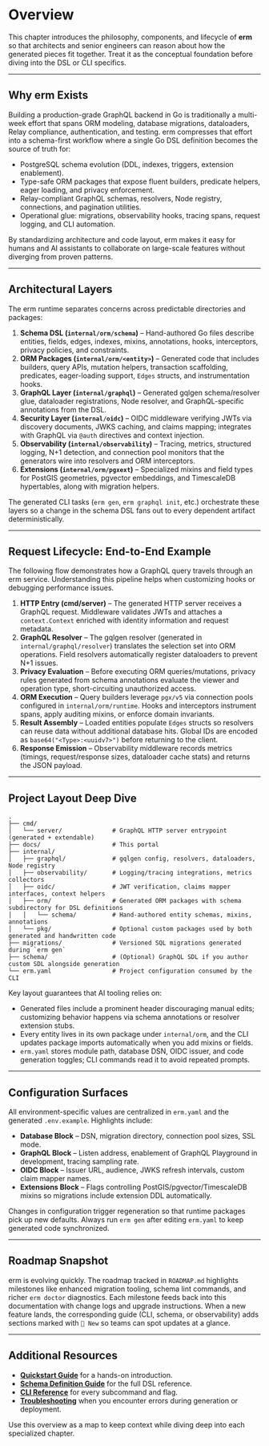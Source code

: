 # Overview

This chapter introduces the philosophy, components, and lifecycle of **erm** so that architects and senior engineers can reason
about how the generated pieces fit together. Treat it as the conceptual foundation before diving into the DSL or CLI specifics.

---

## Why erm Exists

Building a production-grade GraphQL backend in Go is traditionally a multi-week effort that spans ORM modeling, database
migrations, dataloaders, Relay compliance, authentication, and testing. erm compresses that effort into a schema-first workflow
where a single Go DSL definition becomes the source of truth for:

- PostgreSQL schema evolution (DDL, indexes, triggers, extension enablement).
- Type-safe ORM packages that expose fluent builders, predicate helpers, eager loading, and privacy enforcement.
- Relay-compliant GraphQL schemas, resolvers, Node registry, connections, and pagination utilities.
- Operational glue: migrations, observability hooks, tracing spans, request logging, and CLI automation.

By standardizing architecture and code layout, erm makes it easy for humans and AI assistants to collaborate on large-scale
features without diverging from proven patterns.

---

## Architectural Layers

The erm runtime separates concerns across predictable directories and packages:

1. **Schema DSL (`internal/orm/schema`)** – Hand-authored Go files describe entities, fields, edges, indexes, mixins,
   annotations, hooks, interceptors, privacy policies, and constraints.
2. **ORM Packages (`internal/orm/<entity>`)** – Generated code that includes builders, query APIs, mutation helpers,
   transaction scaffolding, predicates, eager-loading support, `Edges` structs, and instrumentation hooks.
3. **GraphQL Layer (`internal/graphql`)** – Generated gqlgen schema/resolver glue, dataloader registrations, Node resolver, and
   GraphQL-specific annotations from the DSL.
4. **Security Layer (`internal/oidc`)** – OIDC middleware verifying JWTs via discovery documents, JWKS caching, and claims
   mapping; integrates with GraphQL via `@auth` directives and context injection.
5. **Observability (`internal/observability`)** – Tracing, metrics, structured logging, N+1 detection, and connection pool
   monitors that the generators wire into resolvers and ORM interceptors.
6. **Extensions (`internal/orm/pgxext`)** – Specialized mixins and field types for PostGIS geometries, pgvector embeddings, and
   TimescaleDB hypertables, along with migration helpers.

The generated CLI tasks (`erm gen`, `erm graphql init`, etc.) orchestrate these layers so a change in the schema DSL fans out to
every dependent artifact deterministically.

---

## Request Lifecycle: End-to-End Example

The following flow demonstrates how a GraphQL query travels through an erm service. Understanding this pipeline helps when
customizing hooks or debugging performance issues.

1. **HTTP Entry (cmd/server)** – The generated HTTP server receives a GraphQL request. Middleware validates JWTs and attaches a
   `context.Context` enriched with identity information and request metadata.
2. **GraphQL Resolver** – The gqlgen resolver (generated in `internal/graphql/resolver`) translates the selection set into ORM
   operations. Field resolvers automatically register dataloaders to prevent N+1 issues.
3. **Privacy Evaluation** – Before executing ORM queries/mutations, privacy rules generated from schema annotations evaluate the
   viewer and operation type, short-circuiting unauthorized access.
4. **ORM Execution** – Query builders leverage `pgx/v5` via connection pools configured in `internal/orm/runtime`. Hooks and
   interceptors instrument spans, apply auditing mixins, or enforce domain invariants.
5. **Result Assembly** – Loaded entities populate `Edges` structs so resolvers can reuse data without additional database hits.
   Global IDs are encoded as `base64("<Type>:<uuidv7>")` before returning to the client.
6. **Response Emission** – Observability middleware records metrics (timings, request/response sizes, dataloader cache stats)
   and returns the JSON payload.

---

## Project Layout Deep Dive

```
.
├── cmd/
│   └── server/              # GraphQL HTTP server entrypoint (generated + extendable)
├── docs/                    # This portal
├── internal/
│   ├── graphql/             # gqlgen config, resolvers, dataloaders, Node registry
│   ├── observability/       # Logging/tracing integrations, metrics collectors
│   ├── oidc/                # JWT verification, claims mapper interfaces, context helpers
│   ├── orm/                 # Generated ORM packages with schema subdirectory for DSL definitions
│   │   └── schema/          # Hand-authored entity schemas, mixins, annotations
│   └── pkg/                 # Optional custom packages used by both generated and handwritten code
├── migrations/              # Versioned SQL migrations generated during `erm gen`
├── schema/                  # (Optional) GraphQL SDL if you author custom SDL alongside generation
└── erm.yaml                 # Project configuration consumed by the CLI
```

Key layout guarantees that AI tooling relies on:

- Generated files include a prominent header discouraging manual edits; customizing behavior happens via schema annotations or
  resolver extension stubs.
- Every entity lives in its own package under `internal/orm`, and the CLI updates package imports automatically when you add
  mixins or fields.
- `erm.yaml` stores module path, database DSN, OIDC issuer, and code generation toggles; CLI commands read it to avoid repeated
  prompts.

---

## Configuration Surfaces

All environment-specific values are centralized in `erm.yaml` and the generated `.env.example`. Highlights include:

- **Database Block** – DSN, migration directory, connection pool sizes, SSL mode.
- **GraphQL Block** – Listen address, enablement of GraphQL Playground in development, tracing sampling rate.
- **OIDC Block** – Issuer URL, audience, JWKS refresh intervals, custom claim mapper names.
- **Extensions Block** – Flags controlling PostGIS/pgvector/TimescaleDB mixins so migrations include extension DDL automatically.

Changes in configuration trigger regeneration so that runtime packages pick up new defaults. Always run `erm gen` after editing
`erm.yaml` to keep generated code synchronized.

---

## Roadmap Snapshot

erm is evolving quickly. The roadmap tracked in `ROADMAP.md` highlights milestones like enhanced migration tooling, schema lint
commands, and richer `erm doctor` diagnostics. Each milestone feeds back into this documentation with change logs and upgrade
instructions. When a new feature lands, the corresponding guide (CLI, schema, or observability) adds sections marked with `🚀 New`
so teams can spot updates at a glance.

---

## Additional Resources

- **[Quickstart Guide](./quickstart.md)** for a hands-on introduction.
- **[Schema Definition Guide](./schema-definition.md)** for the full DSL reference.
- **[CLI Reference](./cli.md)** for every subcommand and flag.
- **[Troubleshooting](./troubleshooting.md)** when you encounter errors during generation or deployment.

Use this overview as a map to keep context while diving deep into each specialized chapter.
